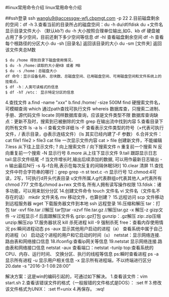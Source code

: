 #linux常用命令介绍
linux常用命令介绍
<!--more-->
##ssh登录
ssh wanglu9@accessgw-wfj.cbpmgt.com -p 22
2.目前磁盘剩余的空间：df -h
3.查看当前的目录所占的磁盘空间：du -h
    du/df/fdisk
    du +文件名 显示目录文件大小 （默认kb?)
    du -h 大小按照合理单位输出,如G、kb
    df 硬盘被占用了多少空间，目前还剩下多少空间等信息
    df -hl 查看磁盘剩余空间
    df -h 查看每个根路径的分区大小
    du -sh [目录名] 返回该目录的大小
    du -sm [文件夹] 返回该文件夹总M数

    $ du /home 得到目录下磁盘使用情况，
    $ du -h /home:读取的大小是KB 或者 MB
    $ du -s /home：总磁盘大小
    df 命令：显示设备名称、总块数、总磁盘空间、已用磁盘空间、可用磁盘空间和文件系统上的挂载点。
    $ df -h：人类可读格式的信息
    $ df -hT /etc： 显示特定分区的信息





4.查找文件
    a.find -name "*xxx*"
    b.find /home/ -size 500M
        find 硬搜索文件名，可模糊查询
       which 通过path查找可执行文件
       whereis 数据库查，只搜索二进制、手册、源代码文件
       locate 同样数据库查询，应该是文件类型不限
       数据库查询缺点：更新不及时，搜索到已被删除的文件
       grep 在输出流中找到内容
5.查看目录下的所有文件
    ls -a
    ls -l 查看文件详细
    ls -F 查看表示文件类型的符号（×代表可执行文件，/ 表示目录，@表示连结文件）（ls 其实已经内建了-F 参数）
6.合并文件：
    cat file1 file2 > file3
    cat file 一次显示文件内容
    cat > file 创建新文件，不能编辑
7.less 从下往上显示文件;
    ? 向上搜索文件
    / 向下搜索文件
    n 重复前一个搜索
    N 反向重复前一个搜索
    -N 显示行号
8.more 从上往下显示文件
9.tail 跟踪显示日志
    tail:显示文件结尾 -f 当文件增长时,输出后续添加的数据,
   可以用作最新日志输出
   -n 输出最后N行
   -s 与-f合用,表示在每次反复的间隔休眠S秒]
10.clear 清屏
11.查找文件中符合字符串的哪行：grep
   grep -n st text.c
   -n 显示行号
12.chmod:4可读，2写，1可执行d开头代表目录
   u文件所属人g代表群组o代表其他人,a代表所有
   chmod 777 文件名chmod a+rwx 文件名
   所有人拥有读写操作权限
13.fdisk：诸多功能，可以用来划分分区
14.创建文件命令
   touch 文件名
   vi 文件名（文件名不存在的话）
   mkdir 文件夹名
   mv 移动文件，也算创建？
15.远程访问
   scp 文件移动到远程服务器
   wget 下载服务器文件到本地
   ssh 远程登录
16.压缩和解压
   tar：打包
   tar -xvf file.tar
   //解压
   tar包tar -xzvf file.tar.gz
   //解压tar.gz
   -x 解压-z gizp文件
   -v 过程显示-f 后面跟解压文件名
   gzip:.gz打包
   gunzip：.gz解压
   zip:.zip压缩
   unzip:解压zip
17.服务器状况
   kill 杀死进程
   kill -9 强制杀死
   free：查看内存使用情况
   ps:瞬间进程动态
    ps -aux
    显示其他用户启动的进程（a）
   查看系统中属于自己的进程（x）
   启动这个进程的用户和它启动的时间（u）
   netstat：显示网络连接.路由表和网络接口信息
18.ifconfig:查看ip网关等信息
19.netstat 显示网络连接.路由表和网络接口信息
    netstat -aux
    查看端口：netstat -tunlp
    top:查看系统的CPU、内存、运行时间、
   交换分区、执行的线程等信息
   ps:瞬时查看进程
   ps -a 显示所有进程 -u 显示用户相关信息
    -x 显示所有进程端，不以终端进行区分
20.date -s "2016-3-1 08:28:00"

解决方案：这是win的编码引起的，可通过如下解决。
1.查看该文件：vim  start.sh
2.查看该错误文件的格式（一般报错的文件格式是DOS）：
  :set ff
3.修改该文件格式为UNIX：
  :set ff=unix
4.再保存。
 :wq!





